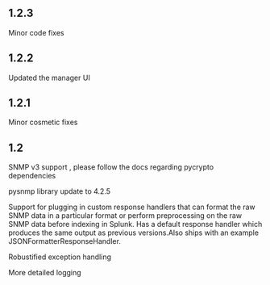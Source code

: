 1.2.3
-----
Minor code fixes

1.2.2
-----
Updated the manager UI

1.2.1
-----
Minor cosmetic fixes

1.2
---
SNMP v3 support , please follow the docs regarding pycrypto dependencies

pysnmp library update to 4.2.5

Support for plugging in custom response handlers that can format the raw SNMP data in a particular format or perform preprocessing on the raw SNMP data before indexing in Splunk. Has a default response handler which produces the same output as previous versions.Also ships with an example JSONFormatterResponseHandler.

Robustified exception handling

More detailed logging